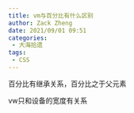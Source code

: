 ```yaml
---
title: vm与百分比有什么区别
author: Zack Zheng
date: 2021/09/01 09:51
categories:
 - 大海拾遗
tags:
 - CSS
---
```


百分比有继承关系，百分比之于父元素

vw只和设备的宽度有关系 
